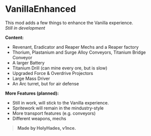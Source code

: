 # VanillaEnhanced

This mod adds a few things to enhance the Vanilla experience.  
*Still in development*

**Content:**

- Revenant, Eradicator and Reaper Mechs and a Reaper factory
- Thorium, Plastanium and Surge Alloy Conveyors, Titanium Bridge Conveyor
- A larger Battery
- Titanium Drill (can mine every ore, but is slow)
- Upgraded Force & Overdrive Projectors
- Large Mass Driver
- An Arc turret, but for air defense

**More Features (planned):**
- Still in work, will stick to the Vanilla experience.
- Spritework will remain in the mindustry-style
- More transport features (e.g. conveyors)
- Different weapons, mechs

> **Made by HolyHades, v1nce.**
